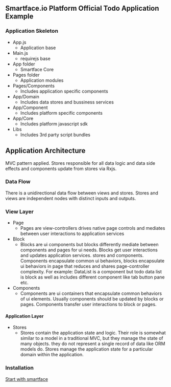 ## Smartface.io Platform Official Todo Application Example

### Application Skeleton
- App.js
  - Application base
- Main.js
  - requirejs base
- App folder
  - Smartface Core   
- Pages folder
  - Application modules
- Pages/Components
  - Includes application specific components
- App/Domain
  - Includes data stores and bussiness services
- App/Component
  - Includes platform specific components
- App/Core
  - Includes platform javascript sdk
- Libs
  - Includes 3rd party script bundles

## Application Architecture
MVC pattern applied. Stores responsible for all data logic and data side effects and components update from stores via Rxjs.

### Data Flow
There is a unidirectional data flow between views and stores. Stores and views are independent nodes with distinct inputs and outputs.

### View Layer ###
- Page
    - Pages are view-controllers drives native page controls and mediates between user interactions to application services
- Block
    - Blocks are ui components but blocks differently mediate between components and pages for ui needs. Blocks get user interactions and updates application services. stores and components. Components encapsulate common ui behaviors, blocks encapsulate ui behaviors in page that reduces and shares page-controller complexity. For example: DataList is a component but todo data list is block as well as includes different component like tab button pane etc.
- Components
     - Components are ui containers that encapsulate common behaviors  of ui elements. Usually components should be updated by blocks or pages. Components transfer user interactions to block or pages.
#### Application Layer
- Stores
    - Stores contain the application state and logic. Their role is somewhat similar to a model in a traditional MVC, but they manage the state of many objects. they do not represent a single record of data like ORM models do. Stores manage the application state for a particular domain within the application.

### Installation
[Start with smartface](https://smartface.atlassian.net/wiki/pages/viewpage.action?pageId=8486965)

